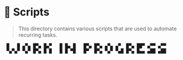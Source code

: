 # 🧰 Scripts

> This directory contains various scripts that are used to automate recurring tasks.

```
 █   █ ▄▀▄ █▀▄ █▄▀   █ █▄ █   █▀▄ █▀▄ ▄▀▄ ▄▀  █▀▄ ██▀ ▄▀▀ ▄▀▀
 ▀▄▀▄▀ ▀▄▀ █▀▄ █ █   █ █ ▀█   █▀  █▀▄ ▀▄▀ ▀▄█ █▀▄ █▄▄ ▄██ ▄██
```
